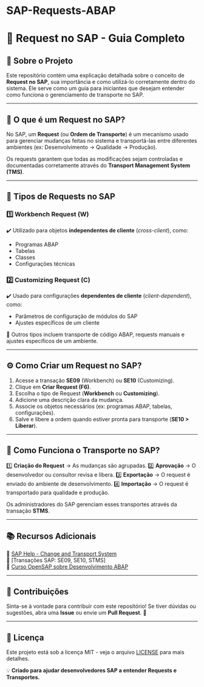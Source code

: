 # SAP-Requests-ABAP

# 🚀 Request no SAP - Guia Completo

## 📌 Sobre o Projeto
Este repositório contém uma explicação detalhada sobre o conceito de **Request no SAP**, sua importância e como utilizá-lo corretamente dentro do sistema. Ele serve como um guia para iniciantes que desejam entender como funciona o gerenciamento de transporte no SAP.

---

## 📖 O que é um Request no SAP?
No SAP, um **Request** (ou **Ordem de Transporte**) é um mecanismo usado para gerenciar mudanças feitas no sistema e transportá-las entre diferentes ambientes (ex: Desenvolvimento → Qualidade → Produção). 

Os requests garantem que todas as modificações sejam controladas e documentadas corretamente através do **Transport Management System (TMS)**.

---

## 🔹 Tipos de Requests no SAP

### 1️⃣ Workbench Request (**W**)
✔️ Utilizado para objetos **independentes de cliente** (*cross-client*), como:
- Programas ABAP
- Tabelas
- Classes
- Configurações técnicas

### 2️⃣ Customizing Request (**C**)
✔️ Usado para configurações **dependentes de cliente** (*client-dependent*), como:
- Parâmetros de configuração de módulos do SAP
- Ajustes específicos de um cliente

📌 Outros tipos incluem transporte de código ABAP, requests manuais e ajustes específicos de um ambiente.

---

## ⚙️ Como Criar um Request no SAP?
1. Acesse a transação **SE09** (Workbench) ou **SE10** (Customizing).
2. Clique em **Criar Request (F6)**.
3. Escolha o tipo de Request (**Workbench** ou **Customizing**).
4. Adicione uma descrição clara da mudança.
5. Associe os objetos necessários (ex: programas ABAP, tabelas, configurações).
6. Salve e libere a ordem quando estiver pronta para transporte (**SE10 > Liberar**).

---

## 🔄 Como Funciona o Transporte no SAP?
1️⃣ **Criação do Request** → As mudanças são agrupadas.
2️⃣ **Aprovação** → O desenvolvedor ou consultor revisa e libera.
3️⃣ **Exportação** → O request é enviado do ambiente de desenvolvimento.
4️⃣ **Importação** → O request é transportado para qualidade e produção.

Os administradores do SAP gerenciam esses transportes através da transação **STMS**.

---

## 📚 Recursos Adicionais
📌 [SAP Help - Change and Transport System](https://help.sap.com)  
📌 [Transações SAP: SE09, SE10, STMS]  
📌 [Curso OpenSAP sobre Desenvolvimento ABAP](https://open.sap.com/)  

---

## 🤝 Contribuições
Sinta-se à vontade para contribuir com este repositório! Se tiver dúvidas ou sugestões, abra uma **Issue** ou envie um **Pull Request**. 🚀

---

## 📝 Licença
Este projeto está sob a licença MIT - veja o arquivo [LICENSE](LICENSE) para mais detalhes.

💡 **Criado para ajudar desenvolvedores SAP a entender Requests e Transportes.**
